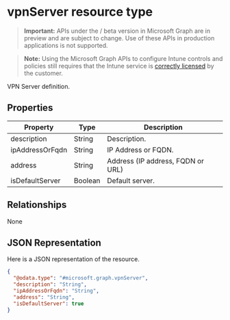 ﻿# vpnServer resource type

> **Important:** APIs under the / beta version in Microsoft Graph are in preview and are subject to change. Use of these APIs in production applications is not supported.

> **Note:** Using the Microsoft Graph APIs to configure Intune controls and policies still requires that the Intune service is [correctly licensed](https://go.microsoft.com/fwlink/?linkid=839381) by the customer.

VPN Server definition.
## Properties
|Property|Type|Description|
|---|---|---|
|description|String|Description.|
|ipAddressOrFqdn|String|IP Address or FQDN.|
|address|String|Address (IP address, FQDN or URL)|
|isDefaultServer|Boolean|Default server.|

## Relationships
None
## JSON Representation
Here is a JSON representation of the resource.
<!-- {
  "blockType": "resource",
  "keyProperty": "id",
  "@odata.type": "microsoft.graph.vpnServer"
}
-->
```json
{
  "@odata.type": "#microsoft.graph.vpnServer",
  "description": "String",
  "ipAddressOrFqdn": "String",
  "address": "String",
  "isDefaultServer": true
}
```



